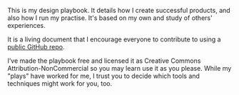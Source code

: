 This is my design playbook. It details how I create successful products, and also how I run my practise. It's based on my own  and study of others' experiences.

It is a living document that I encourage everyone to contribute to using a [public GitHub repo](https://github.com/mrkrumhausen/design-playbook).

I’ve made the playbook free and licensed it as Creative Commons Attribution-NonCommercial so you may learn use it as you please. While my "plays" have worked for me, I trust you to decide which tools and techniques might work for you, too.